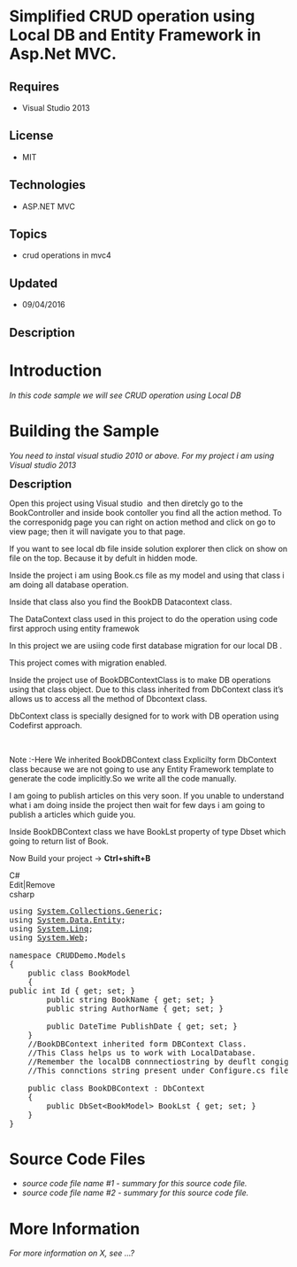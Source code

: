 # Simplified CRUD operation using Local DB and Entity Framework in Asp.Net MVC.
## Requires
- Visual Studio 2013
## License
- MIT
## Technologies
- ASP.NET MVC
## Topics
- crud operations in mvc4
## Updated
- 09/04/2016
## Description

<h1>Introduction</h1>
<p><em>In this code sample we will see CRUD operation using Local DB</em></p>
<h1><span>Building the Sample</span></h1>
<p><em>You need to instal visual studio 2010 or above. For my project i am using Visual studio 2013</em></p>
<p><span style="font-size:20px; font-weight:bold">Description</span></p>
<p>Open this project using Visual studio&nbsp; and then diretcly go to the BookController and inside book contoller you find all the action method. To the corresponidg page you can right on action method and click on go to view page; then it will navigate you
 to that page.</p>
<p>If you want to see local db file inside solution explorer then click on show on file on the top. Because it by defult in hidden mode.</p>
<p>Inside the project i am using Book.cs file as my model and using that class i am doing all database operation.</p>
<p>Inside that class also you find the BookDB Datacontext class.</p>
<p>The DataContext class used in this project to do the operation using code first approch using entity framewok</p>
<p>In this project we are usiing code first database migration for our local DB .</p>
<p>This project comes with migration enabled.</p>
<p>Inside the project use of BookDBContextClass is to make DB operations using that class object. Due to this class inherited from DbContext class it&rsquo;s allows us to access all the method of Dbcontext class.</p>
<p>DbContext class is specially designed for to work with DB operation using Codefirst approach.</p>
<p>&nbsp;</p>
<p>Note :-Here We inherited BookDBContext class Explicilty form DbContext class because we are not going to use any Entity Framework template to generate the code implicitly.So we write all the code manually.</p>
<p>I am going to publish articles on this very soon. If you unable to understand what i am doing inside the project then wait for few days i am going to publish a articles which guide you.</p>
<p>Inside BookDBContext class we have BookLst property of type Dbset which going to return list of Book.</p>
<p>Now Build your project -&gt; <strong>Ctrl&#43;shift&#43;B</strong></p>
<div class="scriptcode">
<div class="pluginEditHolder" pluginCommand="mceScriptCode">
<div class="title"><span>C#</span></div>
<div class="pluginLinkHolder"><span class="pluginEditHolderLink">Edit</span>|<span class="pluginRemoveHolderLink">Remove</span></div>
<span class="hidden">csharp</span>

<div class="preview">
<pre class="csharp"><span class="cs__keyword">using</span>&nbsp;<a class="libraryLink" href="https://msdn.microsoft.com/en-US/library/System.Collections.Generic.aspx" target="_blank" title="Auto generated link to System.Collections.Generic">System.Collections.Generic</a>;&nbsp;
<span class="cs__keyword">using</span>&nbsp;<a class="libraryLink" href="https://msdn.microsoft.com/en-US/library/System.Data.Entity.aspx" target="_blank" title="Auto generated link to System.Data.Entity">System.Data.Entity</a>;&nbsp;
<span class="cs__keyword">using</span>&nbsp;<a class="libraryLink" href="https://msdn.microsoft.com/en-US/library/System.Linq.aspx" target="_blank" title="Auto generated link to System.Linq">System.Linq</a>;&nbsp;
<span class="cs__keyword">using</span>&nbsp;<a class="libraryLink" href="https://msdn.microsoft.com/en-US/library/System.Web.aspx" target="_blank" title="Auto generated link to System.Web">System.Web</a>;&nbsp;
&nbsp;
<span class="cs__keyword">namespace</span>&nbsp;CRUDDemo.Models&nbsp;
{&nbsp;
&nbsp;&nbsp;&nbsp;&nbsp;<span class="cs__keyword">public</span>&nbsp;<span class="cs__keyword">class</span>&nbsp;BookModel&nbsp;
&nbsp;&nbsp;&nbsp;&nbsp;{&nbsp;
<span class="cs__keyword">public</span>&nbsp;<span class="cs__keyword">int</span>&nbsp;Id&nbsp;{&nbsp;<span class="cs__keyword">get</span>;&nbsp;<span class="cs__keyword">set</span>;&nbsp;}&nbsp;
&nbsp;&nbsp;&nbsp;&nbsp;&nbsp;&nbsp;&nbsp;&nbsp;<span class="cs__keyword">public</span>&nbsp;<span class="cs__keyword">string</span>&nbsp;BookName&nbsp;{&nbsp;<span class="cs__keyword">get</span>;&nbsp;<span class="cs__keyword">set</span>;&nbsp;}&nbsp;
&nbsp;&nbsp;&nbsp;&nbsp;&nbsp;&nbsp;&nbsp;&nbsp;<span class="cs__keyword">public</span>&nbsp;<span class="cs__keyword">string</span>&nbsp;AuthorName&nbsp;{&nbsp;<span class="cs__keyword">get</span>;&nbsp;<span class="cs__keyword">set</span>;&nbsp;}&nbsp;
&nbsp;
&nbsp;&nbsp;&nbsp;&nbsp;&nbsp;&nbsp;&nbsp;&nbsp;<span class="cs__keyword">public</span>&nbsp;DateTime&nbsp;PublishDate&nbsp;{&nbsp;<span class="cs__keyword">get</span>;&nbsp;<span class="cs__keyword">set</span>;&nbsp;}&nbsp;
&nbsp;&nbsp;&nbsp;&nbsp;}&nbsp;
&nbsp;&nbsp;&nbsp;&nbsp;<span class="cs__com">//BookDBContext&nbsp;inherited&nbsp;form&nbsp;DBContext&nbsp;Class.</span>&nbsp;
&nbsp;&nbsp;&nbsp;&nbsp;<span class="cs__com">//This&nbsp;Class&nbsp;helps&nbsp;us&nbsp;to&nbsp;work&nbsp;with&nbsp;LocalDatabase.</span>&nbsp;
&nbsp;&nbsp;&nbsp;&nbsp;<span class="cs__com">//Remember&nbsp;the&nbsp;localDB&nbsp;connnectiostring&nbsp;by&nbsp;deuflt&nbsp;congigured&nbsp;with&nbsp;application&nbsp;once&nbsp;you&nbsp;created&nbsp;the&nbsp;DBContext&nbsp;Class.</span>&nbsp;
&nbsp;&nbsp;&nbsp;&nbsp;<span class="cs__com">//This&nbsp;connctions&nbsp;string&nbsp;present&nbsp;under&nbsp;Configure.cs&nbsp;file.</span>&nbsp;
&nbsp;&nbsp;&nbsp;&nbsp;&nbsp;
&nbsp;&nbsp;&nbsp;&nbsp;<span class="cs__keyword">public</span>&nbsp;<span class="cs__keyword">class</span>&nbsp;BookDBContext&nbsp;:&nbsp;DbContext&nbsp;
&nbsp;&nbsp;&nbsp;&nbsp;{&nbsp;
&nbsp;&nbsp;&nbsp;&nbsp;&nbsp;&nbsp;&nbsp;&nbsp;<span class="cs__keyword">public</span>&nbsp;DbSet&lt;BookModel&gt;&nbsp;BookLst&nbsp;{&nbsp;<span class="cs__keyword">get</span>;&nbsp;<span class="cs__keyword">set</span>;&nbsp;}&nbsp;
&nbsp;&nbsp;&nbsp;&nbsp;}&nbsp;
}&nbsp;
</pre>
</div>
</div>
</div>
<h1><span>Source Code Files</span></h1>
<ul>
<li><em>source code file name #1 - summary for this source code file.</em> </li><li><em><em>source code file name #2 - summary for this source code file.</em></em>
</li></ul>
<h1>More Information</h1>
<p><em>For more information on X, see ...?</em></p>
